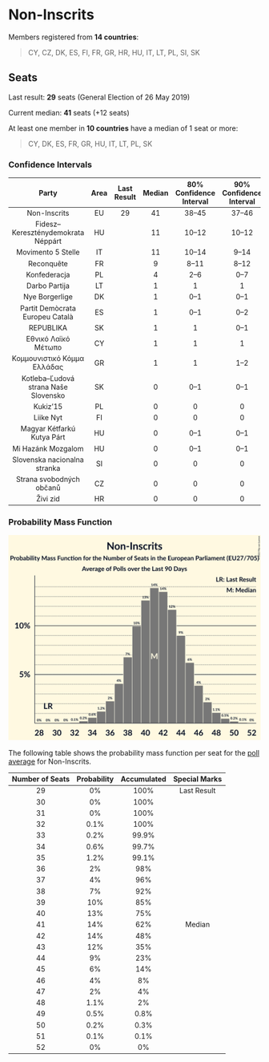 # Non-Inscrits

Members registered from **14 countries**:

> CY, CZ, DK, ES, FI, FR, GR, HR, HU, IT, LT, PL, SI, SK

## Seats

Last result: **29** seats (General Election of 26 May 2019)

Current median: **41** seats (+12 seats)

At least one member in **10 countries** have a median of 1 seat or more:

> CY, DK, ES, FR, GR, HU, IT, LT, PL, SK

### Confidence Intervals

| Party | Area | Last Result | Median | 80% Confidence Interval | 90% Confidence Interval | 95% Confidence Interval | 99% Confidence Interval |
|:-----:|:----:|:-----------:|:------:|:-----------------------:|:-----------------------:|:-----------------------:|:-----------------------:|
| Non-Inscrits | EU | 29 | 41 | 38–45 | 37–46 | 36–47 | 34–49 |
| Fidesz–Kereszténydemokrata Néppárt | HU | | 11 | 10–12 | 10–12 | 10–12 | 10–12 |
| Movimento 5 Stelle | IT | | 11 | 10–14 | 9–14 | 9–14 | 8–15 |
| Reconquête | FR | | 9 | 8–11 | 8–12 | 7–12 | 7–12 |
| Konfederacja | PL | | 4 | 2–6 | 0–7 | 0–7 | 0–8 |
| Darbo Partija | LT | | 1 | 1 | 1 | 1 | 1 |
| Nye Borgerlige | DK | | 1 | 0–1 | 0–1 | 0–1 | 0–1 |
| Partit Demòcrata Europeu Català | ES | | 1 | 0–1 | 0–2 | 0–2 | 0–2 |
| REPUBLIKA | SK | | 1 | 1 | 0–1 | 0–1 | 0–2 |
| Εθνικό Λαϊκό Μέτωπο | CY | | 1 | 1 | 1 | 1 | 1 |
| Κομμουνιστικό Κόμμα Ελλάδας | GR | | 1 | 1 | 1–2 | 1–2 | 1–2 |
| Kotleba–Ľudová strana Naše Slovensko | SK | | 0 | 0–1 | 0–1 | 0–1 | 0–1 |
| Kukiz’15 | PL | | 0 | 0 | 0 | 0 | 0 |
| Liike Nyt | FI | | 0 | 0 | 0 | 0 | 0 |
| Magyar Kétfarkú Kutya Párt | HU | | 0 | 0–1 | 0–1 | 0–1 | 0–1 |
| Mi Hazánk Mozgalom | HU | | 0 | 0–1 | 0–1 | 0–1 | 0–1 |
| Slovenska nacionalna stranka | SI | | 0 | 0 | 0 | 0 | 0 |
| Strana svobodných občanů | CZ | | 0 | 0 | 0 | 0 | 0 |
| Živi zid | HR | | 0 | 0 | 0 | 0 | 0 |

### Probability Mass Function

![Graph with seats probability mass function not yet produced](average-2022-03-31-seats-pmf-non-inscrits.png "Seats Probability Mass Function")

The following table shows the probability mass function per seat for the [poll average](average-2022-03-31.html) for Non-Inscrits.

| Number of Seats | Probability | Accumulated | Special Marks |
|:---------------:|:-----------:|:-----------:|:-------------:|
| 29 | 0% | 100% | Last Result |
| 30 | 0% | 100% |  |
| 31 | 0% | 100% |  |
| 32 | 0.1% | 100% |  |
| 33 | 0.2% | 99.9% |  |
| 34 | 0.6% | 99.7% |  |
| 35 | 1.2% | 99.1% |  |
| 36 | 2% | 98% |  |
| 37 | 4% | 96% |  |
| 38 | 7% | 92% |  |
| 39 | 10% | 85% |  |
| 40 | 13% | 75% |  |
| 41 | 14% | 62% | Median |
| 42 | 14% | 48% |  |
| 43 | 12% | 35% |  |
| 44 | 9% | 23% |  |
| 45 | 6% | 14% |  |
| 46 | 4% | 8% |  |
| 47 | 2% | 4% |  |
| 48 | 1.1% | 2% |  |
| 49 | 0.5% | 0.8% |  |
| 50 | 0.2% | 0.3% |  |
| 51 | 0.1% | 0.1% |  |
| 52 | 0% | 0% |  |


